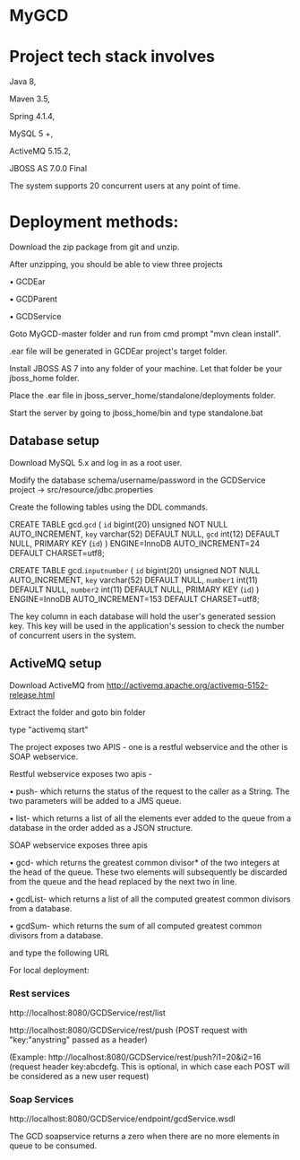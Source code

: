 # MyGCD

# Project tech stack involves 

Java 8,

Maven 3.5,

Spring 4.1.4,

MySQL 5 +,

ActiveMQ 5.15.2,

JBOSS AS 7.0.0 Final

The system supports 20 concurrent users at any point of time.

# Deployment methods:

Download the zip package from git and unzip.

After unzipping, you should be able to view three projects

• GCDEar

• GCDParent

• GCDService

Goto MyGCD-master folder and run from cmd prompt "mvn clean install".

.ear file will be generated in GCDEar project's target folder.

Install JBOSS AS 7 into any folder of your machine. Let that folder be your jboss_home folder.

Place the .ear file in jboss_server_home/standalone/deployments folder.

Start the server by going to jboss_home/bin and type standalone.bat

## Database setup

Download MySQL 5.x and log in as a root user. 

Modify the database schema/username/password in the GCDService project -> src/resource/jdbc.properties 

Create the following tables using the DDL commands.

CREATE TABLE gcd.`gcd` (
  `id` bigint(20) unsigned NOT NULL AUTO_INCREMENT,
  `key` varchar(52) DEFAULT NULL,
  `gcd` int(12) DEFAULT NULL,
  PRIMARY KEY (`id`)
) ENGINE=InnoDB AUTO_INCREMENT=24 DEFAULT CHARSET=utf8;

CREATE TABLE gcd.`inputnumber` (
  `id` bigint(20) unsigned NOT NULL AUTO_INCREMENT,
  `key` varchar(52) DEFAULT NULL,
  `number1` int(11) DEFAULT NULL,
  `number2` int(11) DEFAULT NULL,
  PRIMARY KEY (`id`)
) ENGINE=InnoDB AUTO_INCREMENT=153 DEFAULT CHARSET=utf8;

The key column in each database will hold the user's generated session key. This key will be used in the application's session to check the number of concurrent users in the system.

## ActiveMQ setup

Download ActiveMQ from http://activemq.apache.org/activemq-5152-release.html

Extract the folder and goto bin folder

type "activemq start"

The project exposes two APIS - one is a restful webservice and the other is SOAP webservice.

Restful webservice exposes two apis - 

•	push-	which returns the status of the request to the caller as a String. The two parameters will be added to a JMS queue.

• list-	which returns a list of all the elements ever added to the queue from a database in the order added as a JSON structure. 

SOAP webservice exposes three apis

•	gcd- which returns the greatest common divisor* of the two integers at the head of the queue. These two elements will subsequently be discarded from the queue and the head replaced by the next two in line.

•	gcdList- which returns a list of all the computed greatest common divisors from a database. 

•	gcdSum- which returns the sum of all computed greatest common divisors from a database.

and type the following URL

For local deployment:

### Rest services

http://localhost:8080/GCDService/rest/list

http://localhost:8080/GCDService/rest/push (POST request with "key:"anystring" passed as a header)

(Example: http://localhost:8080/GCDService/rest/push?i1=20&i2=16 (request header key:abcdefg. This is optional, in which case each POST will be considered as a new user request)

### Soap Services

http://localhost:8080/GCDService/endpoint/gcdService.wsdl

The GCD soapservice returns a zero when there are no more elements in queue to be consumed.
